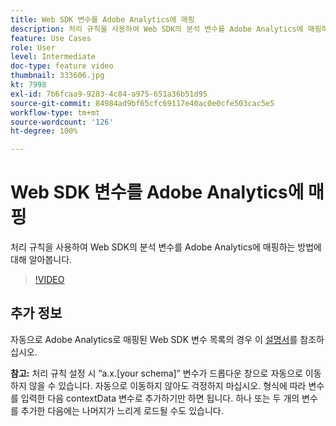 ```yaml
---
title: Web SDK 변수를 Adobe Analytics에 매핑
description: 처리 규칙을 사용하여 Web SDK의 분석 변수를 Adobe Analytics에 매핑하는 방법에 대해 알아봅니다.
feature: Use Cases
role: User
level: Intermediate
doc-type: feature video
thumbnail: 333606.jpg
kt: 7998
exl-id: 7b6fcaa9-9283-4c84-a975-651a36b51d95
source-git-commit: 84984ad9bf65cfc69117e40ac0e0cfe503cac5e5
workflow-type: tm+mt
source-wordcount: '126'
ht-degree: 100%

---
```


# Web SDK 변수를 Adobe Analytics에 매핑

처리 규칙을 사용하여 Web SDK의 분석 변수를 Adobe Analytics에 매핑하는 방법에 대해 알아봅니다.

>[!VIDEO](https://video.tv.adobe.com/v/333606/?quality=12&learn=on)

## 추가 정보

자동으로 Adobe Analytics로 매핑된 Web SDK 변수 목록의 경우 이 [설명서](https://experienceleague.adobe.com/docs/experience-platform/edge/data-collection/adobe-analytics/automatically-mapped-vars.html?lang=ko)를 참조하십시오.

**참고:** 처리 규칙 설정 시 “a.x.[your schema]” 변수가 드롭다운 창으로 자동으로 이동하지 않을 수 있습니다. 자동으로 이동하지 않아도 걱정하지 마십시오. 형식에 따라 변수를 입력한 다음 contextData 변수로 추가하기만 하면 됩니다. 하나 또는 두 개의 변수를 추가한 다음에는 나머지가 느리게 로드될 수도 있습니다.
